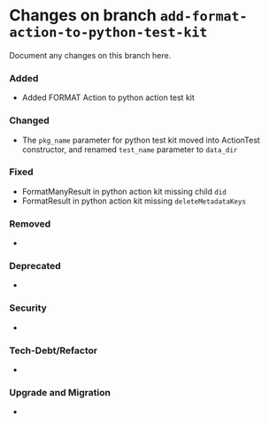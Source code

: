 # Changes on branch `add-format-action-to-python-test-kit`
Document any changes on this branch here.
### Added
- Added FORMAT Action to python action test kit

### Changed
- The `pkg_name` parameter for python test kit moved into ActionTest constructor, and renamed `test_name` parameter to `data_dir`

### Fixed
- FormatManyResult in python action kit missing child `did`
- FormatResult in python action kit missing `deleteMetadataKeys`

### Removed
- 

### Deprecated
- 

### Security
- 

### Tech-Debt/Refactor
- 

### Upgrade and Migration
- 

